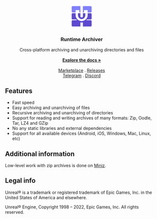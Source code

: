 <br/>
<p align="center">
  <a href="https://github.com/gtreshchev/RuntimeArchiver">
    <img src="Resources/Icon128.png" alt="Logo" width="80" height="80">
  </a>

<h3 align="center">Runtime Archiver</h3>

  <p align="center">
    Cross-platform archiving and unarchiving directories and files
    <br/>
    <br/>
    <a href="https://github.com/gtreshchev/RuntimeArchiver/wiki"><strong>Explore the docs »</strong></a>
    <br/>
    <br/>
    <a href="https://unrealengine.com/marketplace/product/runtime-archiver">Marketplace</a>
    .
    <a href="https://github.com/gtreshchev/RuntimeArchiver/releases">Releases</a>
    <br/>
    <a href="https://t.me/georgydev">Telegram</a>
    .
    <a href="https://discord.gg/s3e53uByCq">Discord</a>
  </p>

## Features

- Fast speed
- Easy archiving and unarchiving of files
- Recursive archiving and unarchiving of directories
- Support for reading and writing archives of many formats: Zip, Oodle, Tar, LZ4 and GZip
- No any static libraries and external dependencies
- Support for all available devices (Android, iOS, Windows, Mac, Linux, etc)

## Additional information

Low-level work with zip archives is done on [Miniz](https://github.com/richgel999/miniz).

## Legal info

Unreal® is a trademark or registered trademark of Epic Games, Inc. in the United States of America and elsewhere.

Unreal® Engine, Copyright 1998 – 2022, Epic Games, Inc. All rights reserved.